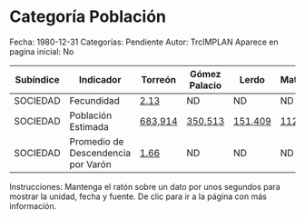 Categoría Población
=====

Fecha: 1980-12-31
Categorías: Pendiente
Autor: TrcIMPLAN
Aparece en pagina inicial: No

<table class="table table-bordered matriz">
<thead>
  <tr>
    <th>Subíndice</th>
    <th>Indicador</th>
    <th>Torreón</th>
    <th>Gómez Palacio</th>
    <th>Lerdo</th>
    <th>Matamoros</th>
    <th>La Laguna</th>
  </tr>
</thead>
<tbody>
  <tr>
    <td class="subindice color4">SOCIEDAD</td>
    <td class="indicador color4">Fecundidad</td>
    <td class="derecha color4"><a class="vinculo" href="../indicadores-torreon/sociedad-fecundidad.html" data-toggle="tooltip" title="Cantidad, 2012-12-31, INEGI. Censos de Población y Vivienda">2.13</a></td>
    <td class="nd">ND</td>
    <td class="nd">ND</td>
    <td class="nd">ND</td>
    <td class="nd">ND</td>
  </tr>
  <tr>
    <td class="subindice color4">SOCIEDAD</td>
    <td class="indicador color4">Población Estimada</td>
    <td class="derecha color4"><a class="vinculo" href="../indicadores-torreon/sociedad-poblacion-estimada.html" data-toggle="tooltip" title="Cantidad, 2014-06-30, CONAPO">683,914</a></td>
    <td class="derecha color4"><a class="vinculo" href="../indicadores-gomez-palacio/sociedad-poblacion-estimada.html" data-toggle="tooltip" title="Cantidad, 2014-06-30, CONAPO">350,513</a></td>
    <td class="derecha color4"><a class="vinculo" href="../indicadores-lerdo/sociedad-poblacion-estimada.html" data-toggle="tooltip" title="Cantidad, 2014-06-30, CONAPO">151,409</a></td>
    <td class="derecha color4"><a class="vinculo" href="../indicadores-matamoros/sociedad-poblacion-estimada.html" data-toggle="tooltip" title="Cantidad, 2014-06-30, CONAPO">112,434</a></td>
    <td class="derecha color4"><a class="vinculo" href="../indicadores-la-laguna/sociedad-poblacion-estimada.html" data-toggle="tooltip" title="Cantidad, 2014-06-30, CONAPO">1,298,270</a></td>
  </tr>
  <tr>
    <td class="subindice color4">SOCIEDAD</td>
    <td class="indicador color4">Promedio de Descendencia por Varón</td>
    <td class="derecha color4"><a class="vinculo" href="../indicadores-torreon/sociedad-promedio-de-descendencia-por-varon.html" data-toggle="tooltip" title="Cantidad, 2012-12-31, IMPLAN">1.66</a></td>
    <td class="nd">ND</td>
    <td class="nd">ND</td>
    <td class="nd">ND</td>
    <td class="nd">ND</td>
  </tr>
</tbody>
</table>
<p class="instrucciones">Instrucciones: Mantenga el ratón sobre un dato por unos segundos para mostrar la unidad, fecha y fuente. De clic para ir a la página con más información.</p>